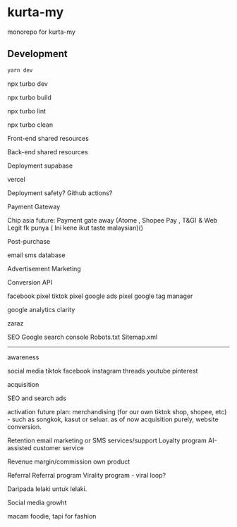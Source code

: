 # kurta-my

monorepo for kurta-my

## Development

```bash
yarn dev
```

npx turbo dev

npx turbo build

npx turbo lint

npx turbo clean




Front-end shared resources

Back-end shared resources

Deployment
supabase 

vercel

Deployment safety?
Github actions?


Payment Gateway

Chip asia
future: Payment gate away (Atome , Shopee Pay , T&G) & Web Legit fk punya ( Ini kene ikut taste malaysian)()


Post-purchase 

email
sms
database



Advertisement Marketing

Conversion API

facebook pixel
tiktok pixel
google ads pixel
google tag manager

google analytics
clarity

zaraz


SEO
Google search console
Robots.txt
Sitemap.xml




----------

awareness


social media
tiktok
facebook
instagram
threads
youtube
pinterest


acquisition

SEO and search ads 


activation
future plan: merchandising (for our own tiktok shop, shopee, etc) - such as songkok, kasut or seluar.
as of now acquisition purely, website conversion. 

Retention
email marketing or SMS
services/support
Loyalty program
AI-assisted customer service

Revenue
margin/commission
own product

Referral
Referral program
Virality program - viral loop?


Daripada lelaki untuk lelaki.





Social media growht

macam foodie, tapi for fashion